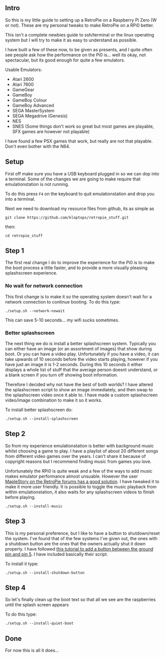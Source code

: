 ## Intro

So this is my little guide to setting up a RetroPie on a Raspberry Pi Zero (W or not). These are my personal tweaks to make RetroPie on a RPi0 better.

This isn't a complete newbies guide to ssh/terminal or the linux operating system but I will try to make it as easy to understand as possible.

I have built a few of these now, to be given as presents, and I quite often see people ask how the performance on the Pi0 is... well its okay, not spectacular, but its good enough for quite a few emulators.

Usable Emulators:
* Atari 2600
* Atari 7600
* GameGear
* GameBoy
* GameBoy Colour
* GameBoy Advanced
* SEGA MasterSystem
* SEGA Megadrive (Genesis)
* NES
* SNES (Some things don't work so great but most games are playable, SFX games are however not playable)

I have found a few PSX games that work, but really are not that playable. Don't even bother with the N64.

## Setup

First off make sure you have a USB keyboard plugged in so we can dop into a terminal. Some of the changes we are going to make require that emulationstation is not running.

To do this press `F4` on the keyboard to quit emulationstation and drop you into a terminal.

Next we need to download my resource files from github, its as simple as

    git clone https://github.com/kloptops/retropie_stuff.git

then:

    cd retropie_stuff

## Step 1

The first real change I do to improve the experience for the Pi0 is to make the boot process a little faster, and to provide a more visually pleasing splashscreen experience.


### No wait for network connection

This first change is to make it so the operating system doesn't wait for a network connection to continue booting. To do this type:

    ./setup.sh --network-nowait

This can save 5-10 seconds... my wifi sucks sometimes.

### Better splashscreen

The next thing we do is install a better splashscreen system. Typically you can either have an image (or an assortment of images) that show during boot. Or you can have a video play. Unfortunately if you have a video, it can take upwards of 10 seconds before the video starts playing, however if you have just an image it is 1-2 seconds. During this 10 seconds it either displays a whole list of stuff that the average person doesnt understand, or a blank screen if you turn off showing boot information.

Therefore I decided why not have the best of both worlds? I have altered the splashscreen script to show an image immediately, and then swap to the splashscreen video once it able to. I have made a custom splashscreen video/image combination to make it so it works.

To install better splashscreen do:

    ./setup.sh --install-splashscreen

## Step 2

So from my experience emulationstation is better with background music whilst choosing a game to play. I have a playlist of about 20 different songs from different video games over the years. I can't share it because of copyright reasons but I recommend finding music from games you love.

Unfortunately the RPi0 is quite weak and a few of the ways to add music makes emulator performance almost unsuable. However the user [MapleStory on the RetroPie forums has a good solution](https://retropie.org.uk/forum/topic/9133/quick-and-easy-guide-for-adding-music-to-emulatonstation-on-retropie-noob-friendly). I have tweaked it to make it more user friendly. It is possible to toggle the music playback from within emulationstation, it also waits for any splashscreen videos to finish before playing.

    ./setup.sh --install-music


## Step 3

This is my personal preference, but I like to have a button to shutdown/reset the system. I've found that of the few systems I've given out, the ones with a shutdown button are the ones that the owners actually shut it down properly. I have followed [this tutorial to add a button between the ground pin and pin 5](https://gilyes.com/pi-shutdown-button/). I have included basically their script.

To install it type:

    ./setup.sh --install-shutdown-button

## Step 4

So let's finally clean up the boot text so that all we see are the raspberries until the splash screen appears

To do this type:

    ./setup.sh --install-quiet-boot

## Done

For now this is all it does...
